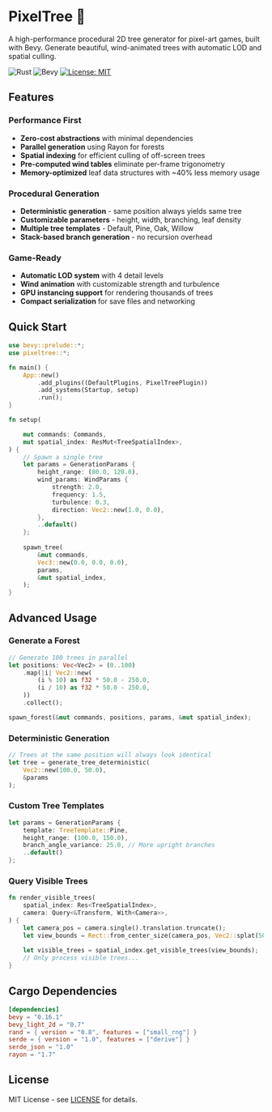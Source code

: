 # PixelTree 🌳

A high-performance procedural 2D tree generator for pixel-art games, built with Bevy. Generate beautiful, wind-animated trees with automatic LOD and spatial culling.

![Rust](https://img.shields.io/badge/rust-1.75%2B-orange)
![Bevy](https://img.shields.io/badge/bevy-0.16.1-green)
[![License: MIT](https://img.shields.io/badge/License-MIT-blue.svg)](LICENSE)

## Features

### Performance First
- **Zero-cost abstractions** with minimal dependencies
- **Parallel generation** using Rayon for forests
- **Spatial indexing** for efficient culling of off-screen trees
- **Pre-computed wind tables** eliminate per-frame trigonometry
- **Memory-optimized** leaf data structures with ~40% less memory usage

### Procedural Generation
- **Deterministic generation** - same position always yields same tree
- **Customizable parameters** - height, width, branching, leaf density
- **Multiple tree templates** - Default, Pine, Oak, Willow
- **Stack-based branch generation** - no recursion overhead

### Game-Ready
- **Automatic LOD system** with 4 detail levels
- **Wind animation** with customizable strength and turbulence  
- **GPU instancing support** for rendering thousands of trees
- **Compact serialization** for save files and networking

## Quick Start

```rust
use bevy::prelude::*;
use pixeltree::*;

fn main() {
    App::new()
        .add_plugins((DefaultPlugins, PixelTreePlugin))
        .add_systems(Startup, setup)
        .run();
}

fn setup(

    mut commands: Commands,
    mut spatial_index: ResMut<TreeSpatialIndex>,
) {
    // Spawn a single tree
    let params = GenerationParams {
        height_range: (80.0, 120.0),
        wind_params: WindParams {
            strength: 2.0,
            frequency: 1.5,
            turbulence: 0.3,
            direction: Vec2::new(1.0, 0.0),
        },
        ..default()
    };
    
    spawn_tree(
        &mut commands, 
        Vec3::new(0.0, 0.0, 0.0), 
        params,
        &mut spatial_index,
    );
}
```

## Advanced Usage

### Generate a Forest

```rust
// Generate 100 trees in parallel
let positions: Vec<Vec2> = (0..100)
    .map(|i| Vec2::new(
        (i % 10) as f32 * 50.0 - 250.0,
        (i / 10) as f32 * 50.0 - 250.0,
    ))
    .collect();

spawn_forest(&mut commands, positions, params, &mut spatial_index);
```

### Deterministic Generation

```rust
// Trees at the same position will always look identical
let tree = generate_tree_deterministic(
    Vec2::new(100.0, 50.0), 
    &params
);
```

### Custom Tree Templates

```rust
let params = GenerationParams {
    template: TreeTemplate::Pine,
    height_range: (100.0, 150.0),
    branch_angle_variance: 25.0, // More upright branches
    ..default()
};
```

### Query Visible Trees

```rust
fn render_visible_trees(
    spatial_index: Res<TreeSpatialIndex>,
    camera: Query<&Transform, With<Camera>>,
) {
    let camera_pos = camera.single().translation.truncate();
    let view_bounds = Rect::from_center_size(camera_pos, Vec2::splat(500.0));
    
    let visible_trees = spatial_index.get_visible_trees(view_bounds);
    // Only process visible trees...
}
```

## Cargo Dependencies

```toml
[dependencies]
bevy = "0.16.1"
bevy_light_2d = "0.7"
rand = { version = "0.8", features = ["small_rng"] }
serde = { version = "1.0", features = ["derive"] }
serde_json = "1.0"
rayon = "1.7"

```

## License

MIT License - see [LICENSE](LICENSE) for details.